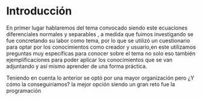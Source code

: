 # Introducción

En primer lugar hablaremos del tema convocado siendo este ecuaciones diferenciales normales y separables , a medida que
fuimos investigando se fue concretando su labor como tema, por lo que se utilizó un cuestionario para optar por los
conocimientos como creador y usuario,en este utilizamos preguntas muy específicas para conocer sobre el tema no solo eso
también ejemplificaciones para poder aplicar los conocimientos que se van adjuntando y así mismo aprender de una forma
práctica.

Teniendo en cuenta lo anterior se optó por una mayor organización pero ¿Y cómo la conseguiríamos? la mejor opción
siendo un gran reto fue la programación



